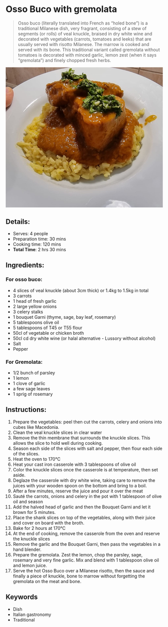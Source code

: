 # Osso Buco with gremolata

> Osso buco (literally translated into French as “holed bone”) is a traditional Milanese dish, very fragrant, consisting of a stew of segments (or rolls) of veal knuckle, braised in dry white wine and decorated with vegetables (carrots, tomatoes and leeks) that are usually served with risotto Milanese. The marrow is cooked and served with its bone.
> This traditional variant called gremolata without tomatoes is decorated with minced garlic, lemon zest (when it says “gremolata”) and finely chopped fresh herbs. 

![Osso Buco with gremolata](https://github.com/anamorph/recettes/blob/main/photos/fr-plat-osso_buco_a_la_gremolata-01.jpg?raw=true)

## Details:
* Serves: 4 people
* Preparation time: 30 mins
* Cooking time: 120 mins
* **Total Time**: 2 hrs 30 mins

## Ingredients:
### For osso buco:
* 4 slices of veal knuckle (about 3cm thick) or 1.4kg to 1.5kg in total
* 3 carrots
* 1 head of fresh garlic
* 2 large yellow onions
* 3 celery stalks
* 1 bouquet Garni (thyme, sage, bay leaf, rosemary)
* 5 tablespoons olive oil
* 5 tablespoons of T45 or T55 flour
* 50cl of vegetable or chicken broth
* 50cl cd dry white wine (or halal alternative - Lussory without alcohol)
* Salt
* Pepper

### For Gremolata:
* 1/2 bunch of parsley
* 1 lemon 
* 1 clove of garlic
* a few sage leaves
* 1 sprig of rosemary


## Instructions:
1. Prepare the vegetables: peel then cut the carrots, celery and onions into cubes like Macedonia. 
1. Clean the veal knuckle slices in clear water
1. Remove the thin membrane that surrounds the knuckle slices. This allows the slice to hold well during cooking.
1. Season each side of the slices with salt and pepper, then flour each side of the slices.
1. Heat the oven to 170°C
1. Heat your cast iron casserole with 3 tablespoons of olive oil
1. Color the knuckle slices once the casserole is at temperature, then set aside.
1. Deglaze the casserole with dry white wine, taking care to remove the juices with your wooden spoon on the bottom and bring to a boil.
1. After a few minutes, reserve the juice and pour it over the meat
1. Sauté the carrots, onions and celery in the pot with 1 tablespoon of olive oil and season
1. Add the halved head of garlic and then the Bouquet Garni and let it brown for 5 minutes.
1. Place the shank slices on top of the vegetables, along with their juice and cover on board with the broth.
1. Bake for 2 hours at 170°C
1. At the end of cooking, remove the casserole from the oven and reserve the knuckle slices
1. Remove the garlic and the Bouquet Garni, then pass the vegetables in a hand blender.
1. Prepare the gremolata. Zest the lemon, chop the parsley, sage, rosemary and very fine garlic. Mix and blend with 1 tablespoon olive oil and lemon juice.
1. Serve the hot Osso Buco over a Milanese risotto, then the sauce and finally a piece of knuckle, bone to marrow without forgetting the gremolata on the meat and bone.

## Keywords
* Dish
* Italian gastronomy
* Traditional